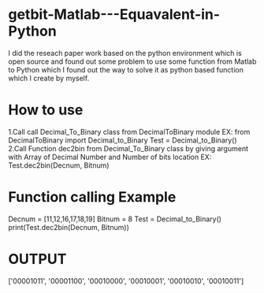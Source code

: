 # getbit-Matlab---Equavalent-in-Python
I did the reseach paper work based on the python environment which is open source and found out some problem to use some function from Matlab to Python which I found out the way to solve it as python based  function which I create by myself.

# How to use
1.Call call Decimal_To_Binary class from DecimalToBinary module
  EX: from DecimalToBinary import Decimal_to_Binary
      Test = Decimal_to_Binary()
2.Call Function dec2bin from Decimal_To_Binary class by giving argument with Array of Decimal Number and Number of bits location
  EX: Test.dec2bin(Decnum, Bitnum)
  
# Function calling Example
Decnum = [11,12,16,17,18,19]
Bitnum = 8
Test = Decimal_to_Binary()
print(Test.dec2bin(Decnum, Bitnum))

# OUTPUT
['00001011', '00001100', '00010000', '00010001', '00010010', '00010011']
